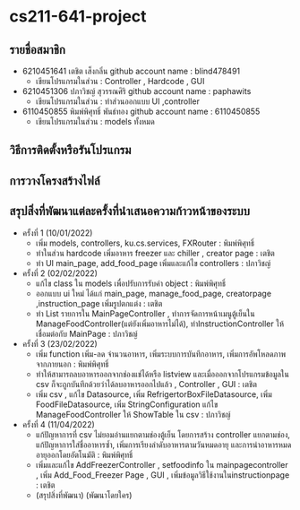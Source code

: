 # cs211-641-project

## รายชื่อสมาชิก

- 6210451641 เตชิต เส็งกลิ่น github account name : blind478491
  - เขียนโปรแกรมในส่วน : Controller , Hardcode , GUI
- 6210451306 ปภาวิชญ์ สุวรรณศิริ github account name : paphawits
  - เขียนโปรแกรมในส่วน : ทำส่วนออกแบบ UI ,controller
- 6110450855 พิมพ์พิศุทธิ์ พันธ์ทอง github account name : 6110450855
  - เขียนโปรแกรมในส่วน : models ทั้งหมด

## วิธีการติดตั้งหรือรันโปรแกรม

## การวางโครงสร้างไฟล์

## สรุปสิ่งที่พัฒนาแต่ละครั้งที่นำเสนอความก้าวหน้าของระบบ

- ครั้งที่ 1 (10/01/2022)
  - เพิ่ม models, controllers, ku.cs.services, FXRouter : พิมพ์พิศุทธิ์
  - ทำในส่วน hardcode เพิ่มอาหาร freezer และ chiller , creator page : เตชิต
  - ทำ UI main_page, add_food_page เพิ่มและแก้ไข controllers : ปภาวิชญ์
- ครั้งที่ 2 (02/02/2022)
  - แก้ไข class ใน models เพื่อปรับการรับค่า object : พิมพ์พิศุทธิ์
  - ออกแบบ ui ใหม่ ได้แก่ main_page, manage_food_page, creatorpage ,instruction_page เพิ่มรูปตกแต่ง : เตชิต
  - ทำ List รายการใน MainPageController , ทำการจัดการหน้าเมนูตู้เย็นใน ManageFoodController(แต่ยังเพิ่มอาหารไม่ได้), ทำInstructionController ให้เชื่อมต่อกับ MainPage : ปภาวิชญ์
- ครั้งที่ 3 (23/02/2022)
  - เพิ่ม function เพิ่ม-ลด จำนวนอาหาร, เพิ่มระบบการบันทึกอาหาร, เพิ่มการอัพโหลดภาพจากภายนอก : พิมพ์พิศุทธิ์
  - ทำให้สามารถลบอาหารออกจากช่องแช่ได้หรือ listview และเมื่อออกจากโปรแกรมข้อมูลใน csv ก็จะถูกบันทึกด้วยว่าได้ลบอาหารออกไปแล้ว , Controller , GUI : เตชิต
  - เพิ่ม csv , แก้ไข Datasource, เพิ่ม RefrigertorBoxFileDatasource, เพิ่ม FoodFileDatasource, เพิ่ม StringConfiguration แก้ไข ManageFoodController ให้ ShowTable ใน csv : ปภาวิชญ์
- ครั้งที่ 4 (11/04/2022)
  - แก้ปัญหาการที่ csv ไม่ยอมอ่านแยกตามช่องตู้เย็น โดยการสร้าง controller แยกตามช่อง, แก้ปัญหาการใส่ชื่ออาหารซ้ำ, เพิ่มการเรียงลำดับอาหารตามวันหมดอายุ และการนำอาหารหมดอายุออกโดยอัตโนมัติ : พิมพ์พิศุทธิ์
  - เพิ่มและแก้ไข AddFreezerController , setfoodinfo ใน mainpagecontroller , เพิ่ม Add_Food_Freezer Page , GUI , เพิ่มข้อมูลวิธีใช้งานในinstructionpage : เตชิต
  - (สรุปสิ่งที่พัฒนา) (พัฒนาโดยใคร)
